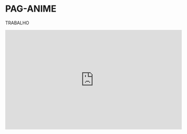 # PAG-ANIME
TRABALHO
<iframe width="560" height="315" src="https://www.youtube.com/embed/d6kBeJjTGnY?si=MkfZ6Xn6SmJXq1jk" title="YouTube video player" frameborder="0" allow="accelerometer; autoplay; clipboard-write; encrypted-media; gyroscope; picture-in-picture; web-share" referrerpolicy="strict-origin-when-cross-origin" allowfullscreen></iframe>